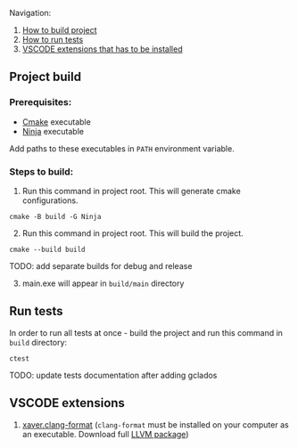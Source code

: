 Navigation:

1. [How to build project](#project-build)
2. [How to run tests](#run-tests)
3. [VSCODE extensions that has to be installed](#vscode-extensions)

## Project build

### Prerequisites:

-   [Cmake](https://cmake.org/download/) executable
-   [Ninja](https://github.com/ninja-build/ninja/releases) executable

Add paths to these executables in `PATH` environment variable.

### Steps to build:

1. Run this command in project root. This will generate cmake configurations.

```shell
cmake -B build -G Ninja
```

2. Run this command in project root. This will build the project.

```shell
cmake --build build
```

TODO: add separate builds for debug and release

3. main.exe will appear in `build/main` directory

## Run tests

In order to run all tests at once - build the project and run this command in `build` directory:

```shell
ctest
```

TODO: update tests documentation after adding gclados

## VSCODE extensions

1. [xaver.clang-format](https://github.com/xaverh/vscode-clang-format) (`clang-format` must be installed on your computer as an executable. Download full [LLVM package](https://github.com/llvm/llvm-project/releases/tag/llvmorg-15.0.2))
